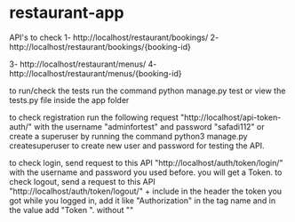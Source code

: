 # restaurant-app

API's to check 
1- http://localhost/restaurant/bookings/
2- http://localhost/restaurant/bookings/{booking-id}

3- http://localhost/restaurant/menus/
4- http://localhost/restaurant/menus/{booking-id}

to run/check the tests run the command 
python manage.py test or view the tests.py file inside the app folder

to check registration run the following request "http://localhost/api-token-auth/" with the username "adminfortest" and password "safadi112" or create a superuser by running the command python3 manage.py createsuperuser to create new user and password for testing the API.

to check login, send request to this API "http://localhost/auth/token/login/" with the username and password you used before. you will get a Token.
to check logout, send a request to this API "http://localhost/auth/token/logout/" + include in the header the token you got while you logged in, add it like "Authorization" in the tag name and in the value add "Token <token-value>". without ""
